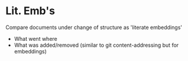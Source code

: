 # Lit. Emb's

Compare documents under change of structure as 'literate embeddings'

- What went where
- What was added/removed (similar to git content-addressing but for embeddings)
